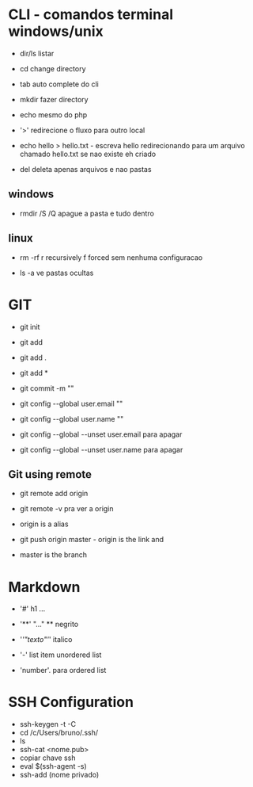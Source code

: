 # CLI - comandos terminal windows/unix
- dir/ls listar
- cd change directory
- tab auto complete do cli
- mkdir fazer directory
- echo mesmo do php
- '>' redirecione o fluxo para outro local
- echo hello > hello.txt - escreva hello redirecionando para um 
arquivo chamado hello.txt se nao existe eh criado

- del deleta apenas arquivos e nao pastas
## windows
- rmdir <pasta> /S /Q apague a pasta e tudo dentro
## linux
- rm -rf <pasta> r recursively f forced sem nenhuma configuracao

- ls -a ve pastas ocultas

# GIT

- git init
- git add <nome arquivo>
- git add .
- git add *
- git commit -m ""

- git config --global user.email ""
- git config --global user.name ""
- git config --global --unset user.email para apagar
- git config --global --unset user.name para apagar

## Git using remote

- git remote add origin <link do repositorio github>

- git remote -v pra ver a origin

- origin is a alias

- git push origin master - origin is the link and
- master is the branch

# Markdown

- '#' h1 ...
- '**' "..." ** negrito
- '_'"texto"'_' italico

- '-' list item unordered list

- 'number'. para ordered list

# SSH Configuration

- ssh-keygen -t <nome> -C<c maiusculo> <email>
- cd /c/Users/bruno/.ssh/
- ls
- ssh-cat <nome.pub>
- copiar chave ssh
- eval $(ssh-agent -s)
- ssh-add (nome privado)




